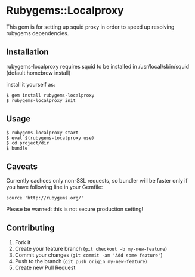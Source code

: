 # Rubygems::Localproxy

This gem is for setting up squid proxy in order to speed up
resolving rubygems dependencies.

## Installation

rubygems-localproxy requires squid to be installed in /usr/local/sbin/squid
(default homebrew install)

install it yourself as:

    $ gem install rubygems-localproxy
    $ rubygems-localproxy init

## Usage

    $ rubygems-localproxy start
    $ eval $(rubygems-localproxy use)
    $ cd project/dir
    $ bundle

## Caveats

Currently cachces only non-SSL requests, so bundler will be faster
only if you have following line in your Gemfile:

    source 'http://rubygems.org/'

Please be warned: this is not secure production setting!

## Contributing

1. Fork it
2. Create your feature branch (`git checkout -b my-new-feature`)
3. Commit your changes (`git commit -am 'Add some feature'`)
4. Push to the branch (`git push origin my-new-feature`)
5. Create new Pull Request
